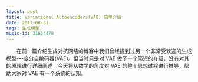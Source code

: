 ```yaml
---
layout: post
title: Variational Autoencoders(VAE) 简单介绍
date: 2017-08-31
tags: 生成模型
music-id: 31654478
---
```


　　在前一篇介绍生成对抗网络的博客中我们曾经提到过另一个非常受欢迎的生成模型---变分自编码器(VAE)。但当时只是对 VAE 做了一个简短的介绍，没有对其的原理进行详细阐述，今天将从数学的角度对 VAE 的整个思想过程进行推导，帮助大家对 VAE 有一个系统的认知。

###
